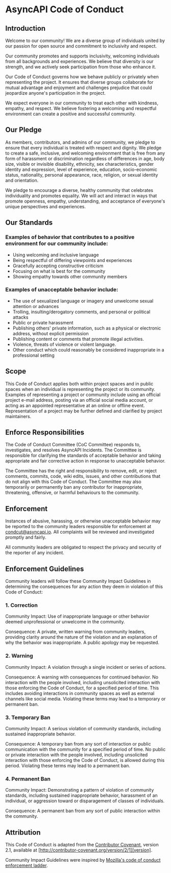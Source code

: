# AsyncAPI Code of Conduct

## Introduction
Welcome to our community! We are a diverse group of individuals united by our passion for open source and commitment to inclusivity and respect.

Our community promotes and supports inclusivity, welcoming individuals from all backgrounds and experiences. We believe that diversity is our strength, and we actively seek participation from those who enhance it.

Our Code of Conduct governs how we behave publicly or privately when representing the project. It ensures that diverse groups collaborate for mutual advantage and enjoyment and challenges prejudice that could jeopardize anyone's participation in the project.

We expect everyone in our community to treat each other with kindness, empathy, and respect. We believe fostering a welcoming and respectful environment can create a positive and successful community.

## Our Pledge

As members, contributors, and admins of our community, we pledge to ensure that every individual is treated with respect and dignity. We pledge to create a safe, inclusive, and welcoming environment that is free from any form of harassment or discrimination regardless of differences in age, body size, visible or invisible disability, ethnicity, sex characteristics, gender identity and expression, level of experience, education, socio-economic status, nationality, personal appearance, race, religion, or sexual identity and orientation.

We pledge to encourage a diverse, healthy community that celebrates individuality and promotes equality. We will act and interact in ways that promote openness, empathy, understanding, and acceptance of everyone's unique perspectives and experiences.

## Our Standards

### Examples of behavior that contributes to a positive environment for our community include:

- Using welcoming and inclusive language
- Being respectful of differing viewpoints and experiences
- Gracefully accepting constructive criticism
- Focusing on what is best for the community
- Showing empathy towards other community members

### Examples of unacceptable behavior include:

- The use of sexualized language or imagery and unwelcome sexual attention or advances
- Trolling, insulting/derogatory comments, and personal or political attacks
- Public or private harassment
- Publishing others' private information, such as a physical or electronic address, without explicit permission
- Publishing content or comments that promote illegal activities.
- Violence, threats of violence or violent language.
- Other conduct which could reasonably be considered inappropriate in a professional setting

## Scope

This Code of Conduct applies both within project spaces and in public spaces when an individual is representing the project or its community. Examples of representing a project or community include using an official project e-mail address, posting via an official social media account, or acting as an appointed representative at an online or offline event. Representation of a project may be further defined and clarified by project maintainers.

## Enforce Responsibilities

The Code of Conduct Committee (CoC Committee) responds to, investigates, and resolves AsyncAPI Incidents. The Committee is responsible for clarifying the standards of acceptable behavior and taking appropriate and fair corrective action in response to unacceptable behavior.

The Committee has the right and responsibility to remove, edit, or reject comments, commits, code, wiki edits, issues, and other contributions that do not align with this Code of Conduct. The Committee may also temporarily or permanently ban any contributor for inappropriate, threatening, offensive, or harmful behaviours to the community.

## Enforcement

Instances of abusive, harassing, or otherwise unacceptable behavior may be reported to the community leaders responsible for enforcement at condcut@asyncapi.io. All complaints will be reviewed and investigated promptly and fairly.

All community leaders are obligated to respect the privacy and security of the reporter of any incident.

## Enforcement Guidelines
Community leaders will follow these Community Impact Guidelines in determining the consequences for any action they deem in violation of this Code of Conduct:

### 1. Correction
Community Impact: Use of inappropriate language or other behavior deemed unprofessional or unwelcome in the community.

Consequence: A private, written warning from community leaders, providing clarity around the nature of the violation and an explanation of why the behavior was inappropriate. A public apology may be requested.

### 2. Warning
Community Impact: A violation through a single incident or series of actions.

Consequence: A warning with consequences for continued behavior. No interaction with the people involved, including unsolicited interaction with those enforcing the Code of Conduct, for a specified period of time. This includes avoiding interactions in community spaces as well as external channels like social media. Violating these terms may lead to a temporary or permanent ban.

### 3. Temporary Ban
Community Impact: A serious violation of community standards, including sustained inappropriate behavior.

Consequence: A temporary ban from any sort of interaction or public communication with the community for a specified period of time. No public or private interaction with the people involved, including unsolicited interaction with those enforcing the Code of Conduct, is allowed during this period. Violating these terms may lead to a permanent ban.

### 4. Permanent Ban
Community Impact: Demonstrating a pattern of violation of community standards, including sustained inappropriate behavior, harassment of an individual, or aggression toward or disparagement of classes of individuals.

Consequence: A permanent ban from any sort of public interaction within the community.

## Attribution

This Code of Conduct is adapted from the [Contributor Covenant][homepage], version 2.1, available at [http://contributor-covenant.org/version/2/1][version].

Community Impact Guidelines were inspired by [Mozilla's code of conduct enforcement ladder][Mozilla CoC].

[homepage]: http://contributor-covenant.org
[version]: https://www.contributor-covenant.org/version/2/1/code_of_conduct.html
[Mozilla CoC]: https://github.com/mozilla/inclusion
